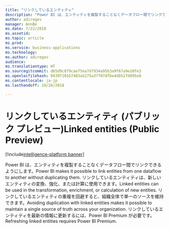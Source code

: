 ```yaml
---
title: "リンクしているエンティティ"
description: "Power BI は、エンティティを複製することなくデータフロー間でリンクできるようにします。"
author: adiregev
manager: AnnBe
ms.date: 7/22/2018
ms.assetid: 
ms.topic: article
ms.prod: 
ms.service: business-applications
ms.technology: 
ms.author: adiregev
audience: 
ms.translationtype: HT
ms.sourcegitcommit: d65d9c6f9cae75ea7d7934a95b3a9f67a9e10fe3
ms.openlocfilehash: 04397101b7483a5275a37f07dfbe4db527d095e8
ms.contentlocale: ja-jp
ms.lasthandoff: 10/26/2018

---
```

# <a name="linked-entities-public-preview"></a><span data-ttu-id="94ac9-103">リンクしているエンティティ (パブリック プレビュー)</span><span class="sxs-lookup"><span data-stu-id="94ac9-103">Linked entities (Public Preview)</span></span> 

[!include[intelligence-platform banner](../../includes/intelligence-platform.md)]



<span data-ttu-id="94ac9-104">Power BI は、エンティティを複製することなくデータフロー間でリンクできるようにします。</span><span class="sxs-lookup"><span data-stu-id="94ac9-104">Power BI makes it possible to link entities from one dataflow to another without duplicating them.</span></span>
<span data-ttu-id="94ac9-105">リンクしているエンティティは、新しいエンティティの変換、強化、または計算に使用できます。</span><span class="sxs-lookup"><span data-stu-id="94ac9-105">Linked entities can be used in the transformation, enrichment, or calculation of new entities.</span></span>
<span data-ttu-id="94ac9-106">リンクしているエンティティの重複を回避すると、組織全体で単一のソースを維持できます。</span><span class="sxs-lookup"><span data-stu-id="94ac9-106">Avoiding duplication with linked entities makes it possible to maintain a single source of truth across your organization.</span></span> <span data-ttu-id="94ac9-107">リンクしているエンティティを最新の情報に更新するには、Power BI Premium が必要です。</span><span class="sxs-lookup"><span data-stu-id="94ac9-107">Refreshing linked entities requires Power BI Premium.</span></span> 


